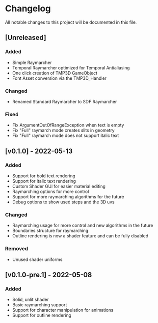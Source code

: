 # Changelog
All notable changes to this project will be documented in this file.

## [Unreleased]
### Added
- Simple Raymarcher
- Temporal Raymarcher optimized for Temporal Antialiasing
- One click creation of TMP3D GameObject
- Font Asset conversion via the TMP3D_Handler

### Changed
- Renamed Standard Raymarcher to SDF Raymarcher

### Fixed
- Fix ArgumentOutOfRangeException when text is empty
- Fix "Full" raymarch mode creates slits in geometry
- Fix "Full" raymarch mode does not support italic text

## [v0.1.0] - 2022-05-13
### Added
- Support for bold text rendering
- Support for italic text rendering
- Custom Shader GUI for easier material editing
- Raymarching options for more control
- Support for more raymarching algorithms for the future
- Debug options to show used steps and the 3D uvs

### Changed
- Raymarching usage for more control and new algorithms in the future
- Boundaries structure for raymarching
- Outline rendering is now a shader feature and can be fully disabled

### Removed
- Unused shader uniforms

## [v0.1.0-pre.1] - 2022-05-08
### Added
- Solid, unlit shader
- Basic raymarching support
- Support for character manipulation for animations
- Support for outline rendering
